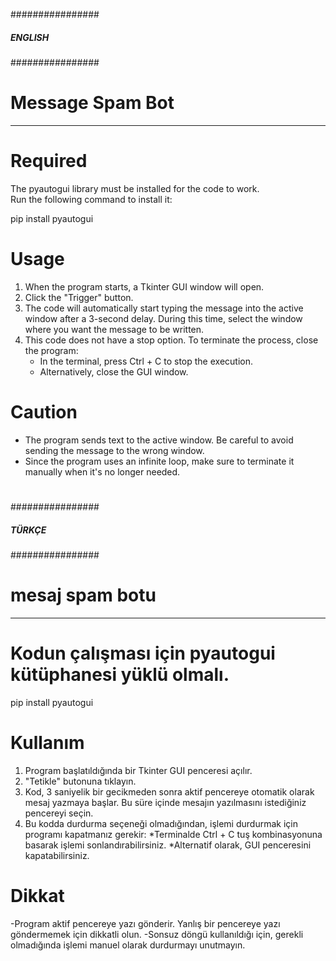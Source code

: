 ################
##### ENGLISH #####
################

# Message Spam Bot #
--------------------

# Required #
The pyautogui library must be installed for the code to work.  
Run the following command to install it:  

pip install pyautogui


# Usage #
1. When the program starts, a Tkinter GUI window will open.
2. Click the "Trigger" button.
3. The code will automatically start typing the message into the active window after a 3-second delay. During this time, select the window where you want the message to be written.
4. This code does not have a stop option. To terminate the process, close the program:
   - In the terminal, press Ctrl + C to stop the execution.
   - Alternatively, close the GUI window.

# Caution #
- The program sends text to the active window. Be careful to avoid sending the message to the wrong window.
- Since the program uses an infinite loop, make sure to terminate it manually when it's no longer needed.

#
#
#
#
#
#

################
##### TÜRKÇE ######
################

# mesaj spam botu #
-------------------

# Kodun çalışması için pyautogui kütüphanesi yüklü olmalı. #

pip install pyautogui


# Kullanım #
1. Program başlatıldığında bir Tkinter GUI penceresi açılır.
2. "Tetikle" butonuna tıklayın.
3. Kod, 3 saniyelik bir gecikmeden sonra aktif pencereye otomatik olarak mesaj yazmaya başlar. Bu süre içinde mesajın yazılmasını istediğiniz pencereyi seçin.
4. Bu kodda durdurma seçeneği olmadığından, işlemi durdurmak için programı kapatmanız gerekir:
        *Terminalde Ctrl + C tuş kombinasyonuna basarak işlemi sonlandırabilirsiniz.
        *Alternatif olarak, GUI penceresini kapatabilirsiniz.

# Dikkat #
-Program aktif pencereye yazı gönderir. Yanlış bir pencereye yazı göndermemek için dikkatli olun.
-Sonsuz döngü kullanıldığı için, gerekli olmadığında işlemi manuel olarak durdurmayı unutmayın.



